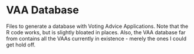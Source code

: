 # VAA Database

Files to generate a database with Voting Advice Applications. Note that the R code works, but is slightly bloated in places. Also, the VAA database far from contains all the VAAs currently in existence - merely the ones I could get hold off.
 
